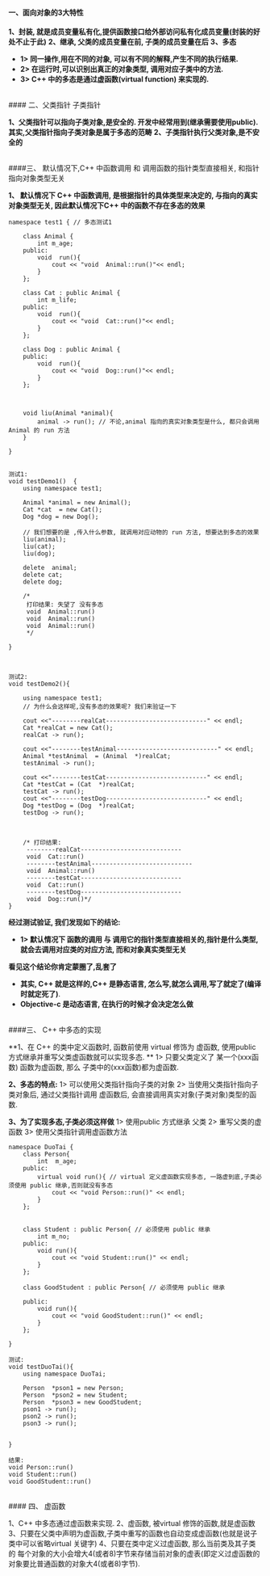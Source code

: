 #### 一、面向对象的3大特性

**1、封装, 就是成员变量私有化,提供函数接口给外部访问私有化成员变量(封装的好处不止于此)**
**2、继承, 父类的成员变量在前, 子类的成员变量在后**
**3、多态**
- **1> 同一操作,用在不同的对象, 可以有不同的解释,产生不同的执行结果.**
- **2> 在运行时,可以识别出真正的对象类型, 调用对应子类中的方法.**
- **3> C++ 中的多态是通过虚函数(virtual function) 来实现的.**



<br>
#### 二、父类指针 子类指针

**1、父类指针可以指向子类对象,是安全的. 开发中经常用到(继承需要使用public). 其实,父类指针指向子类对象是属于多态的范畴**
**2、子类指针执行父类对象,是不安全的**




<br>
####三、 默认情况下,C++ 中函数调用 和 调用函数的指针类型直接相关, 和指针指向对象类型无关

**1、 默认情况下 C++ 中函数调用, 是根据指针的具体类型来决定的, 与指向的真实对象类型无关, 因此默认情况下C++ 中的函数不存在多态的效果**
```
namespace test1 { // 多态测试1
    
    class Animal {
        int m_age;
    public:
        void  run(){
            cout << "void  Animal::run()"<< endl;
        }
    };
    
    class Cat : public Animal {
        int m_life;
    public:
        void  run(){
            cout << "void  Cat::run()"<< endl;
        }
    };
    
    class Dog : public Animal {
    public:
        void  run(){
            cout << "void  Dog::run()"<< endl;
        }
    };
    
    
    
    void liu(Animal *animal){
        animal -> run(); // 不论,animal 指向的真实对象类型是什么, 都只会调用 Animal 的 run 方法
    }
    
}


测试1:
void testDemo1()  {
    using namespace test1;
    
    Animal *animal = new Animal();
    Cat *cat  = new Cat();
    Dog *dog = new Dog();
    
    // 我们想要的是 ,传入什么参数, 就调用对应动物的 run 方法, 想要达到多态的效果
    liu(animal);
    liu(cat);
    liu(dog);
    
    delete  animal;
    delete cat;
    delete dog;
    
    /*
     打印结果: 失望了 没有多态
     void  Animal::run()
     void  Animal::run()
     void  Animal::run()
     */
    
}



测试2:
void testDemo2(){
    
    using namespace test1;
    // 为什么会这样呢,没有多态的效果呢? 我们来验证一下
    
    cout <<"--------realCat----------------------------" << endl;
    Cat *realCat = new Cat();
    realCat -> run();
    
    cout <<"--------testAnimal----------------------------" << endl;
    Animal *testAnimal  = (Animal  *)realCat;
    testAnimal -> run();
    
    cout <<"--------testCat----------------------------" << endl;
    Cat *testCat = (Cat  *)realCat;
    testCat -> run();
    cout <<"--------testDog----------------------------" << endl;
    Dog *testDog = (Dog  *)realCat;
    testDog -> run();
    
    
    
    /* 打印结果:
     --------realCat----------------------------
     void  Cat::run()
     --------testAnimal----------------------------
     void  Animal::run()
     --------testCat----------------------------
     void  Cat::run()
     --------testDog----------------------------
     void  Dog::run()*/
}
```
**经过测试验证, 我们发现如下的结论:**
- **1> 默认情况下 函数的调用 与 调用它的指针类型直接相关的,指针是什么类型, 就会去调用对应类的对应方法, 而和对象真实类型无关**

**看见这个结论你肯定蒙圈了,乱套了**
- **其实, C++ 就是这样的,C++ 是静态语言, 怎么写,就怎么调用,写了就定了(编译时就定死了)**. 
- **Objective-c  是动态语言, 在执行的时候才会决定怎么做**





<br>
####三、 C++ 中多态的实现

**1、在 C++ 的类中定义函数时, 函数前使用 virtual 修饰为 虚函数, 使用public 方式继承并重写父类虚函数就可以实现多态.
**
1> 只要父类定义了 某一个(xxx函数) 函数为虚函数, 那么 子类中的(xxx函数)都为虚函数.

**2、多态的特点:**
1> 可以使用父类指针指向子类的对象
2> 当使用父类指针指向子类对象后, 通过父类指针调用 虚函数后, 会直接调用真实对象(子类对象)类型的函数.

**3、为了实现多态,子类必须这样做**
1> 使用public 方式继承 父类
2> 重写父类的虚函数
3> 使用父类指针调用虚函数方法

```
namespace DuoTai {
    class Person{
        int  m_age;
    public:
        virtual void run(){ // virtual 定义虚函数实现多态, 一路虚到底,子类必须使用 public 继承,否则就没有多态
            cout << "void Person::run()" << endl;
        }
    };
    
    
    class Student : public Person{ // 必须使用 public 继承
        int m_no;
    public:
        void run(){
            cout << "void Student::run()" << endl;
        }
    };
    
    class GoodStudent : public Person{ // 必须使用 public 继承
        
    public:
        void run(){
            cout << "void GoodStudent::run()" << endl;
        }
    };
    
}

测试:
void testDuoTai(){
    using namespace DuoTai;
    
    Person  *pson1 = new Person;
    Person  *pson2 = new Student;
    Person  *pson3 = new GoodStudent;
    pson1 -> run();
    pson2 -> run();
    pson3 -> run();
    
    
}

结果:
void Person::run()
void Student::run()
void GoodStudent::run()
```




<br>
#### 四、 虚函数

1、C++ 中多态通过虚函数来实现.
2、虚函数, 被virtual 修饰的函数,就是虚函数
3、只要在父类中声明为虚函数,子类中重写的函数也自动变成虚函数(也就是说子类中可以省略virtual 关键字)
4、只要在类中定义过虚函数, 那么当前类及其子类的 每个对象的大小会增大4(或者8)字节来存储当前对象的虚表(即定义过虚函数的对象要比普通函数的对象大4(或者8)字节).
